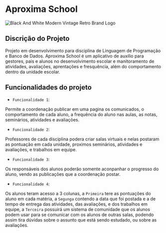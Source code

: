 # Aproxima School
![Black And White Modern Vintage Retro Brand Logo](https://user-images.githubusercontent.com/130579356/235180457-4ff55f69-e79b-4acf-a8a0-4e886b285d68.png)


## Discrição do Projeto

Projeto em desenvolvimento para disciplina de Linguagem de Programação e Banco de Dados. Aproxima School é um aplicativo de auxilio para gestores, pais e alunos no desenvolvimento escolar e manitoramento de atividades, avaliações, aprentações e fresquência, além do comportamento dentro da unidade escolar.



## Funcionalidades do projeto

- `Funcionalidade 1`: 

Permite a coordenação publicar em uma pagina os comunicados, o comportamento de cada aluno, a frequência do aluno nas aulas, as notas, seminários, atividades e avaliações.
 
 - `Funcionalidade 2`:

Professores de cada disciplina podera criar salas virtuais e nelas postaram as pontuação em cada unidade, proximos seminários, atividades e avaliações, e trabalhos em equipe.

- `Funcionalidade 3`: 

Os responsáveis dos alunos poderão somente aconpanhar o progresso do aluno, vendo as publicações que a coordenação postar.


- `Funcionalidade 4`: 

Os alunos teram acesso a 3 colunas, a `Primeira` tere as pontuações do aluno em cada matéria, a `Segunga` contendo a data que foi postada e a de tempo de entrega das atividades, das avaliações, e dos trabalhos em equipe, a `Terceira` possuirá um sistema de comunidade que os alunos podem usar para se comunicar com os alunos de outras salas, podendo assim tira dúvidas sobre o assunto que está sendo estudado, ou sobre as avaliações. 
